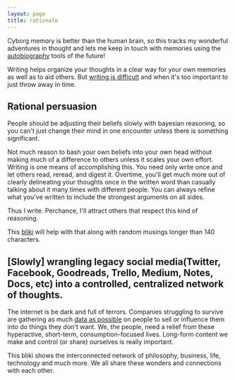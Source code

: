 ```yaml
---
layout: page
title: rationale
---
```


Cyborg memory is better than the human brain, so this tracks my wonderful adventures in thought and lets me keep in touch with memories using the [autobiography](/me) tools of the future!

Writing helps organize your thoughts in a clear way for your own memories as well as to aid others. But [writing is difficult](https://www.martinfowler.com/bliki/WhatIsaBliki.html) and when it's too important to just throw away in time.

## Rational persuasion

People should be adjusting their beliefs slowly with bayesian reasoning, so you can't just change their mind in one encounter unless there is something significant. 

Not much reason to bash your own beliefs into your own head without making much of a difference to others unless it scales your own effort. Writing is one means of accomplishing this. You need only write once and let others read, reread, and digest it. Overtime, you'll get much more out of clearly delineating your thoughts once in the written word than casually talking about it many times with different people. You can always refine what you've written to include the strongest arguments on all sides. 

Thus I write. Perchance, I'll attract others that respect this kind of reasoning.

This [bliki](/bliki) will help with that along with random musings longer than 140 characters.

## [Slowly] wrangling legacy social media(Twitter, Facebook, Goodreads, Trello, Medium, Notes, Docs, etc)  into a controlled, centralized network of thoughts. 

The internet is be dark and full of terrors. Companies struggling to survive are gathering as much [data as possible](/privacy) on people to sell or influence them into do things they don't want. We, the people, need a relief from these hyperactive, short-term, consumption-focused lives. Long-form content we make and control (or share) ourselves is really important. 

This bliki shows the interconnected network of philosophy, business, life, technology and much more. We all share these wonders and connections with each other. 
